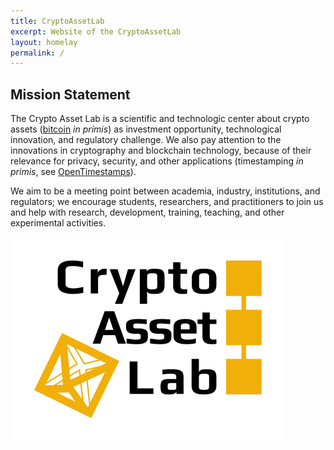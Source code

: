 ```yaml
---
title: CryptoAssetLab
excerpt: Website of the CryptoAssetLab
layout: homelay
permalink: /
---
```


## Mission Statement

The Crypto Asset Lab is
a scientific and technologic center about crypto assets
([bitcoin](https://bitcoincore.org/) _in primis_)
as investment opportunity, technological innovation,
and regulatory challenge.
We also pay attention to the innovations in cryptography and
blockchain technology, because of their relevance for privacy,
security, and other applications
(timestamping _in primis_, see
[OpenTimestamps](https://opentimestamps.org/)).

We aim to be a meeting point between academia, industry,
institutions, and regulators; we encourage students, researchers,
and practitioners to join us and help with
research, development, training, teaching, and
other experimental activities.

![CryptoAssetLab logo](images/cal6.svg)
